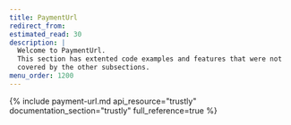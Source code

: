 ```yaml
---
title: PaymentUrl
redirect_from:
estimated_read: 30
description: |
  Welcome to PaymentUrl.
  This section has extented code examples and features that were not
  covered by the other subsections.
menu_order: 1200
---
```


{% include payment-url.md api_resource="trustly" documentation_section="trustly" full_reference=true %}
